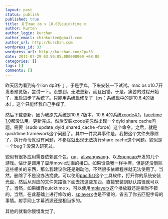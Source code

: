 ```yaml
---
layout: post
status: publish
published: true
title: 关于mac os x 10.6的quicktime x
author: Kurten
author_login: kurchan
author_email: chinkurten@gmail.com
author_url: http://kurchan.com
wordpress_id: 33
wordpress_url: http://kurchan.com/?p=33
date: 2011-07-29 03:50:05.000000000 +08:00
categories: []
tags: []
comments: []
---
```

昨天因为看到有个lion dp3补丁，于是手痒，下来安装一下试试。mac os x10.7开发者预览版，尝试一下。没想到，无法更新，而且出错。于是，痛苦的过程开始了，重启进步了系统了。只能用系统盘修复了（ps：系统盘中的是10.6.4的版本）。这个只能怪我自己手痒了。

然后下载更新，因为我原先系统是10.6.7版本，10.6.4的系统<a href="http://developer.apple.com/xcode/" target="_blank">xcode4.1</a>，<a href="http://www.apple.com/mac/facetime/" target="_blank">facetime 1.0</a>都没法用。更新完成，然后安装xcode完忽然出现一个dyld share cache问题，需要（sudo update_dyld_shared_cache -force）这个命令。之后，就是quicktime.framework这个问题了。其中一件灵异事件是，我把这个文件夹移除了，执行命令就没有问题，不移除就出现无法执行share cache这个问题。貌似是一个bug？没深入研究过。

貌似有很多应用需要依赖这个包，<a href="http://www.qq.com/" target="_blank">qq</a>、<a href="http://www.macww.org/" target="_blank">aliwangwang</a>、以及<a href="http://www.popcap.com/" target="_blank">popcap</a>开发的几个游戏。估计是调用了显示movie动画的接口。如果谁像我一样手痒，但是还没删除这些相关的东西，那么我建议你还是别动他，不然很多依赖程序就无法使用了。当然，删除了不是没办法挽救。可以使用<a href="http://www.macupdate.com/app/mac/6812/pacifist" target="_blank">pacifist</a>这个工具软件，打开你的系统安装光盘，然后从对应的文件夹路径下面去找这些东西，直接安装到默认路径就可以了。当然，如果嫌弃quicktime x，可以使用<a href="http://mplayerx.org/" target="_blank">mplayerx</a>这个播放器还是相当不错的。当然，在此基础上进行修改的，<a href="https://bitbucket.org/Tomasen/splayerx/wiki/Home" target="_blank">splayerx</a>也是不错的，省去了你去匹配字母的事情。射手网上字幕资源还是相当多的。

其他的就看你慢慢发觉了。
